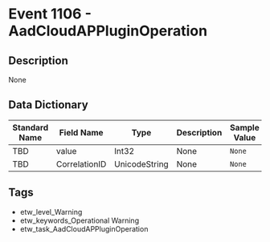 # Event 1106 - AadCloudAPPluginOperation

## Description
None

## Data Dictionary
|Standard Name|Field Name|Type|Description|Sample Value|
|---|---|---|---|---|
|TBD|value|Int32|None|`None`|
|TBD|CorrelationID|UnicodeString|None|`None`|

## Tags
* etw_level_Warning
* etw_keywords_Operational Warning
* etw_task_AadCloudAPPluginOperation